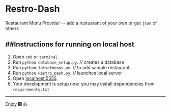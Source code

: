 # Restro-Dash

Restaurant Menu Provider -- add a restuarant of your own or get `json` of others

##Instructions for running on local host
-------------------------------------------------------------
1. Open `cmd` or `terminal`.
2. Run `python database_setup.py`.   // creates a database
3. Run `python lotsofmenus.py`.      // to add sample restaurant
4. Run `python Restro_Dash.py`.      // launches local server
5. Open [localhost:5555](http://localhost:5555).
6. Your development is setup now. you may install dependencies from `requirements.txt`

--------------------------------------------------------------

Enjoy :fireworks: :+1: 




